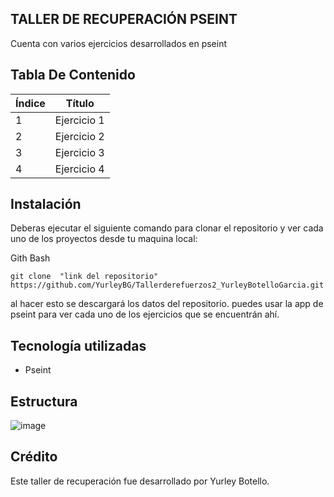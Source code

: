 ## TALLER DE RECUPERACIÓN PSEINT

Cuenta  con varios ejercicios desarrollados en pseint

## Tabla De Contenido

| Índice | Título |
|--|------|
| 1 | Ejercicio 1|
| 2 | Ejercicio 2|
| 3 | Ejercicio 3|
| 4 | Ejercicio 4|


## Instalación

Deberas ejecutar el siguiente comando para clonar el repositorio y ver cada uno de los proyectos  desde tu maquina local:
 
Gith Bash

~~~ 
git clone  "link del repositorio" https://github.com/YurleyBG/Tallerderefuerzos2_YurleyBotelloGarcia.git
~~~
al hacer esto se descargará  los datos del repositorio. puedes usar  la app de pseint para ver cada uno de los ejercicios que se encuentrán ahí.

 ## Tecnología utilizadas

+ Pseint

## Estructura 

![image](https://github.com/user-attachments/assets/c1e93ae6-77d8-4851-ab96-2ad819d38623)



## Crédito 
Este taller de recuperación fue desarrollado por Yurley Botello.
